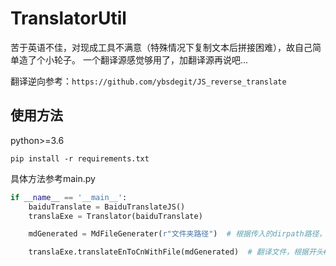 # TranslatorUtil

苦于英语不佳，对现成工具不满意（特殊情况下复制文本后拼接困难），故自己简单造了个小轮子。
一个翻译源感觉够用了，加翻译源再说吧...

翻译逆向参考：`https://github.com/ybsdegit/JS_reverse_translate`

## 使用方法

python>=3.6

```shell
pip install -r requirements.txt
```

具体方法参考main.py

```python
if __name__ == '__main__':
    baiduTranslate = BaiduTranslateJS()
    translaExe = Translator(baiduTranslate)

    mdGenerated = MdFileGenerater(r"文件夹路径")  # 根据传入的dirpath路径，检索文件夹下的pdf生成标题带链接的md文档

    translaExe.translateEnToCnWithFile(mdGenerated)  # 翻译文件，根据开头#或者空行进行分段，输出至同路径下一个带时间戳的md文档
```


